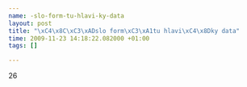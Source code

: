 ```yaml
--- 
name: -slo-form-tu-hlavi-ky-data
layout: post
title: "\xC4\x8C\xC3\xADslo form\xC3\xA1tu hlavi\xC4\x8Dky data"
time: 2009-11-23 14:18:22.082000 +01:00
tags: []

---
```

26
